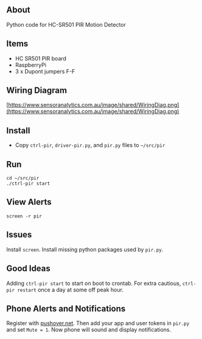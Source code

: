 ## About
Python code for HC-SR501 PIR Motion Detector

## Items
* HC SR501 PIR board
* RaspberryPi
* 3 x Dupont jumpers F-F

## Wiring Diagram
[https://www.sensoranalytics.com.au/image/shared/WiringDiag.png](https://www.sensoranalytics.com.au/image/shared/WiringDiag.png)

## Install
* Copy `ctrl-pir`, `driver-pir.py`, and `pir.py` files to `~/src/pir`

## Run
`cd ~/src/pir` <br>
```./ctrl-pir start```

## View Alerts
`screen -r pir`

## Issues
Install `screen`. Install missing python packages used by `pir.py`.

## Good Ideas
Adding `ctrl-pir start` to start on boot to crontab. For extra cautious, `ctrl-pir restart` once a day at some off peak hour.

## Phone Alerts and Notifications
Register with [pushover.net](pushover.net). Then add your app and user tokens in `pir.py` and set `Mute = 1`. Now phone will sound and display notifications.